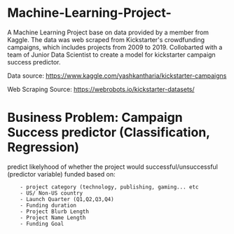 # Machine-Learning-Project-


A Machine Learning Project base on data provided by a member from Kaggle. The data was web scraped from Kickstarter's crowdfunding campaigns, which includes projects from 2009 to 2019. Collobarted with a team of Junior Data Scientist to create a model for kickstarter campaign success predictor.

Data source: https://www.kaggle.com/yashkantharia/kickstarter-campaigns

Web Scraping Source: https://webrobots.io/kickstarter-datasets/

# Business Problem: Campaign Success predictor (Classification, Regression) 

predict likelyhood of whether the project would successful/unsuccessful (predictor variable) funded based on:
 
        - project category (technology, publishing, gaming... etc
        - US/ Non-US country
        - Launch Quarter (Q1,Q2,Q3,Q4)
        - Funding duration
        - Project Blurb Length
        - Project Name Length
        - Funding Goal
        



